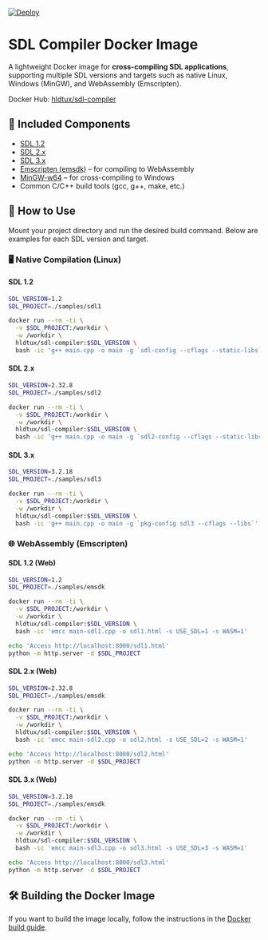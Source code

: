 [![Deploy](https://github.com/humbertodias/docker-sdl-compiler/actions/workflows/deploy.yml/badge.svg)](https://github.com/humbertodias/docker-sdl-compiler/actions/workflows/deploy.yml)

# SDL Compiler Docker Image

A lightweight Docker image for **cross-compiling SDL applications**, supporting multiple SDL versions and targets such as native Linux, Windows (MinGW), and WebAssembly (Emscripten).

Docker Hub: [hldtux/sdl-compiler](https://hub.docker.com/r/hldtux/sdl-compiler)

## 🧩 Included Components

* [SDL 1.2](https://www.libsdl.org/)
* [SDL 2.x](https://www.libsdl.org/)
* [SDL 3.x](https://www.libsdl.org/)
* [Emscripten (emsdk)](https://emscripten.org/) – for compiling to WebAssembly
* [MinGW-w64](http://mingw-w64.org) – for cross-compiling to Windows
* Common C/C++ build tools (gcc, g++, make, etc.)

## 🚀 How to Use

Mount your project directory and run the desired build command. Below are examples for each SDL version and target.

### 🖥️ Native Compilation (Linux)

#### SDL 1.2

```bash
SDL_VERSION=1.2
SDL_PROJECT=./samples/sdl1

docker run --rm -ti \
  -v $SDL_PROJECT:/workdir \
  -w /workdir \
  hldtux/sdl-compiler:$SDL_VERSION \
  bash -ic 'g++ main.cpp -o main -g `sdl-config --cflags --static-libs`'
```

#### SDL 2.x

```bash
SDL_VERSION=2.32.8
SDL_PROJECT=./samples/sdl2

docker run --rm -ti \
  -v $SDL_PROJECT:/workdir \
  -w /workdir \
  hldtux/sdl-compiler:$SDL_VERSION \
  bash -ic 'g++ main.cpp -o main -g `sdl2-config --cflags --static-libs`'
```

#### SDL 3.x

```bash
SDL_VERSION=3.2.18
SDL_PROJECT=./samples/sdl3

docker run --rm -ti \
  -v $SDL_PROJECT:/workdir \
  -w /workdir \
  hldtux/sdl-compiler:$SDL_VERSION \
  bash -ic 'g++ main.cpp -o main -g `pkg-config sdl3 --cflags --libs`'
```

### 🌐 WebAssembly (Emscripten)

#### SDL 1.2 (Web)

```bash
SDL_VERSION=1.2
SDL_PROJECT=./samples/emsdk

docker run --rm -ti \
  -v $SDL_PROJECT:/workdir \
  -w /workdir \
  hldtux/sdl-compiler:$SDL_VERSION \
  bash -ic 'emcc main-sdl1.cpp -o sdl1.html -s USE_SDL=1 -s WASM=1'

echo 'Access http://localhost:8000/sdl1.html'
python -m http.server -d $SDL_PROJECT
```

#### SDL 2.x (Web)

```bash
SDL_VERSION=2.32.8
SDL_PROJECT=./samples/emsdk

docker run --rm -ti \
  -v $SDL_PROJECT:/workdir \
  -w /workdir \
  hldtux/sdl-compiler:$SDL_VERSION \
  bash -ic 'emcc main-sdl2.cpp -o sdl2.html -s USE_SDL=2 -s WASM=1'

echo 'Access http://localhost:8000/sdl2.html'
python -m http.server -d $SDL_PROJECT
```

#### SDL 3.x (Web)

```bash
SDL_VERSION=3.2.18
SDL_PROJECT=./samples/emsdk

docker run --rm -ti \
  -v $SDL_PROJECT:/workdir \
  -w /workdir \
  hldtux/sdl-compiler:$SDL_VERSION \
  bash -ic 'emcc main-sdl3.cpp -o sdl3.html -s USE_SDL=3 -s WASM=1'

echo 'Access http://localhost:8000/sdl3.html'
python -m http.server -d $SDL_PROJECT
```

## 🛠️ Building the Docker Image

If you want to build the image locally, follow the instructions in the [Docker build guide](./DOCKER.md).
